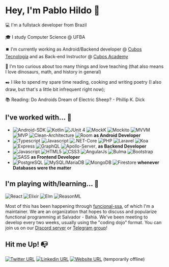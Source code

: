 # Hey, I'm Pablo Hildo 🦖

 💻 I'm a fullstack developer from Brazil

🎓 I study Computer Science @ UFBA

⏹️ I'm currently working as Android/Backend developer @ [Cubos Tecnologia](https://cubos.io) and as Back-end Instructor @ [Cubos Academy](https://cubos.academy)

🔎 I'm too curious about too many things and love teaching (that also means I love dinosaurs, math, and history in general)

✒️ I like to spend my spare time reading, cooking and writing poetry (I also draw, but that's a little bit infrequent right now);

📚 Reading: Do Androids Dream of Electric Sheep? - Phillip K. Dick

## I've worked with... 🔧

- ![Android-SDK](https://img.shields.io/static/v1?label=&message=Android-SDK&color=brightgreen) ![Kotlin](https://img.shields.io/static/v1?label=&message=Kotlin&color=blue) ![JUnit 4](https://img.shields.io/static/v1?label=&message=JUnit-4&color=lightgrey) ![MockK](https://img.shields.io/static/v1?label=&message=MockK&color=blueviolet) ![Mockito](https://img.shields.io/static/v1?label=&message=Mockito&color=yellowgreen) ![MVVM](https://img.shields.io/static/v1?label=&message=MVVM&color=9cf) ![MVP](https://img.shields.io/static/v1?label=&message=MVP&color=red) ![Clean-Architecture](https://img.shields.io/static/v1?label=&message=Clean-Architecture&color=ff69b4) ![Room](https://img.shields.io/static/v1?label=&message=Room&color=green) **as Android Developer**
- ![Typescript](https://img.shields.io/static/v1?label=&message=Typescript&color=blue) ![Javascript](https://img.shields.io/static/v1?label=&message=Javascript&color=yellowgreen) ![.NET-Core](https://img.shields.io/static/v1?label=&message=.NET-Core&color=brightgreen) ![PHP](https://img.shields.io/static/v1?label=&message=PHP&color=9cf) ![Laravel](https://img.shields.io/static/v1?label=&message=Laravel&color=red) ![Koa](https://img.shields.io/static/v1?label=&message=Koa&color=Koa) ![Express](https://img.shields.io/static/v1?label=&message=Express&color=green) ![GraphQL](https://img.shields.io/static/v1?label=&message=GraphQL&color=blueviolet) ![Apollo-Server](https://img.shields.io/static/v1?label=&message=Apollo-Server&color=ff69b4), **as Backend Developer**
- ![Javascript](https://img.shields.io/static/v1?label=&message=Javascript&color=yellowgreen) ![HTML5](https://img.shields.io/static/v1?label=&message=HTML5&color=red) ![CSS3](https://img.shields.io/static/v1?label=&message=CSS3&color=blue) ![AngularJs](https://img.shields.io/static/v1?label=&message=JUnit-4&color=AngularJs) ![Bulma](https://img.shields.io/static/v1?label=&message=AngularJs&color=9cf) ![Bootstrap](https://img.shields.io/static/v1?label=&message=Bootstrap&color=green) ![SASS](https://img.shields.io/static/v1?label=&message=SASS&color=ff69b4) **as Frontend Developer**
- ![PostgreSQL](https://img.shields.io/static/v1?label=&message=PostgreSQL&color=blue) ![MySQL/MariaDB](https://img.shields.io/static/v1?label=&message=MySQL/MariaDB&color=9cf) ![MongoDB](https://img.shields.io/static/v1?label=&message=MongoDB&color=ff69b4)
 ![Firestore](https://img.shields.io/static/v1?label=&message=Firestore&color=brightgreen)   **whenever Databases were the matter**

## I'm playing with/learning... 🧩
![React](https://img.shields.io/static/v1?label=&message=React&color=blue) ![Elixir](https://img.shields.io/static/v1?label=&message=Elixir&color=blueviolet) ![Elm](https://img.shields.io/static/v1?label=&message=Elm&color=9cf) ![ReasonML](https://img.shields.io/static/v1?label=&message=ReasonML&color=lightgrey)

Most of this has been happening through [funcional-ssa](https://github.com/funcional-ssa/), of which I'm a maintainer. We are an organization that hopes to discuss and popularize functional programming at Salvador - Bahia. We've been meeting to develop every two weeks, usually using the "coding dojo" format. You can join us on our [Discord server](https://discord.gg/VuQKCZ) or [Telegram group](https://t.me/joinchat/CdUFVRT_8ZNnV3Bu8IHrvQ)!

## Hit me Up! 📭
[![Twitter URL](https://img.shields.io/twitter/url?color=%231DA1F2&label=follow&logo=twitter&logoColor=%231DA1F2&style=flat-square&url=https%3A%2F%2Fwww.twitter.com%2Fuser%pablohildo)](https://twitter.com/pablohildo)
[![Linkedin URL](https://img.shields.io/twitter/url?color=%230072b1&label=connect&logo=linkedin&logoColor=%230072b1&style=flat-square&url=https%3A%2F%2Fwww.linkedin.com%2Fin%2Fpablohildo%2F)](https://www.linkedin.com/in/pablohildo/)
[![Website URL](https://img.shields.io/badge/my-website-green?logo=firefox&style=flat-square)](https://pablohildo.com) (temporarily offline)

<!--
**pablohildo/pablohildo** is a ✨ _special_ ✨ repository because its `README.md` (this file) appears on your GitHub profile.

Here are some ideas to get you started:

- 🔭 I’m currently working on ...
- 🌱 I’m currently learning ...
- 👯 I’m looking to collaborate on ...
- 🤔 I’m looking for help with ...
- 💬 Ask me about ...
- 📫 How to reach me: ...
- 😄 Pronouns: ...
- ⚡ Fun fact: ...
-->
